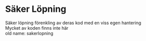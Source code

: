 # Säker Löpning
Säker löpning förenkling av deras kod med en viss egen hantering \
Mycket av koden finns inte här \
old name: sakerlopning
